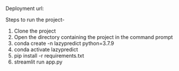 Deployment url:

Steps to run the project-

1. Clone the project
2. Open the directory containing the project in the command prompt
3. conda create -n lazypredict python=3.7.9
4. conda activate lazypredict
5. pip install -r requirements.txt
6. streamlit run app.py
